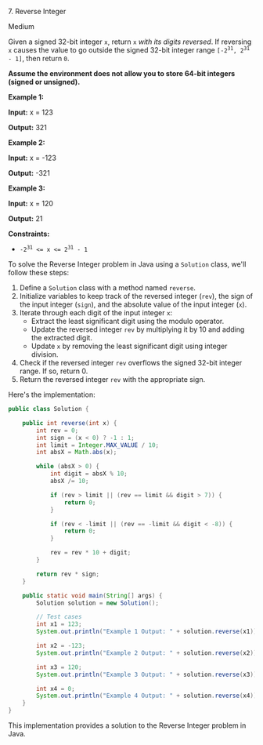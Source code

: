7\. Reverse Integer

Medium

Given a signed 32-bit integer `x`, return `x` _with its digits reversed_. If reversing `x` causes the value to go outside the signed 32-bit integer range <code>[-2<sup>31</sup>, 2<sup>31</sup> - 1]</code>, then return `0`.

**Assume the environment does not allow you to store 64-bit integers (signed or unsigned).**

**Example 1:**

**Input:** x = 123

**Output:** 321 

**Example 2:**

**Input:** x = -123

**Output:** -321 

**Example 3:**

**Input:** x = 120

**Output:** 21 

**Constraints:**

*   <code>-2<sup>31</sup> <= x <= 2<sup>31</sup> - 1</code>

To solve the Reverse Integer problem in Java using a `Solution` class, we'll follow these steps:

1. Define a `Solution` class with a method named `reverse`.
2. Initialize variables to keep track of the reversed integer (`rev`), the sign of the input integer (`sign`), and the absolute value of the input integer (`x`).
3. Iterate through each digit of the input integer `x`:
   - Extract the least significant digit using the modulo operator.
   - Update the reversed integer `rev` by multiplying it by 10 and adding the extracted digit.
   - Update `x` by removing the least significant digit using integer division.
4. Check if the reversed integer `rev` overflows the signed 32-bit integer range. If so, return 0.
5. Return the reversed integer `rev` with the appropriate sign.

Here's the implementation:

```java
public class Solution {

    public int reverse(int x) {
        int rev = 0;
        int sign = (x < 0) ? -1 : 1;
        int limit = Integer.MAX_VALUE / 10;
        int absX = Math.abs(x);

        while (absX > 0) {
            int digit = absX % 10;
            absX /= 10;

            if (rev > limit || (rev == limit && digit > 7)) {
                return 0;
            }

            if (rev < -limit || (rev == -limit && digit < -8)) {
                return 0;
            }

            rev = rev * 10 + digit;
        }

        return rev * sign;
    }

    public static void main(String[] args) {
        Solution solution = new Solution();

        // Test cases
        int x1 = 123;
        System.out.println("Example 1 Output: " + solution.reverse(x1));

        int x2 = -123;
        System.out.println("Example 2 Output: " + solution.reverse(x2));

        int x3 = 120;
        System.out.println("Example 3 Output: " + solution.reverse(x3));

        int x4 = 0;
        System.out.println("Example 4 Output: " + solution.reverse(x4));
    }
}
```

This implementation provides a solution to the Reverse Integer problem in Java.
